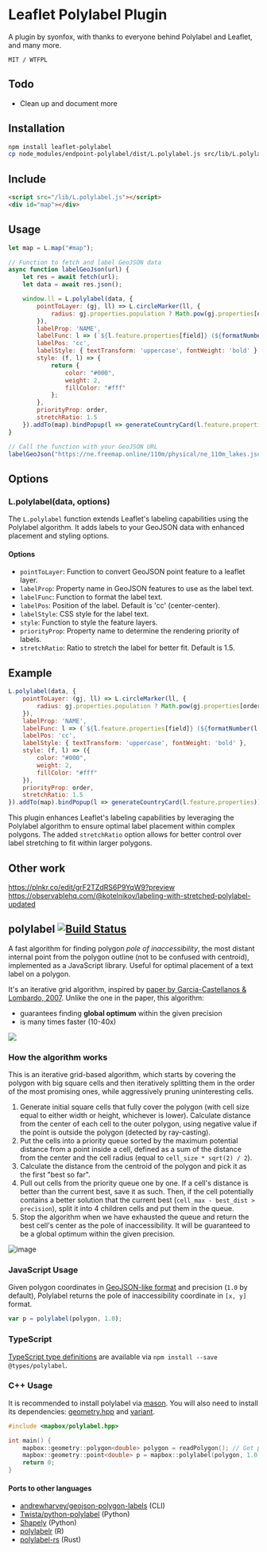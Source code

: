 
# Leaflet Polylabel Plugin

A plugin by syonfox, with thanks to everyone behind Polylabel and Leaflet, and many more.

`MIT / WTFPL`

## Todo

- Clean up and document more

## Installation

```sh
npm install leaflet-polylabel
cp node_modules/endpoint-polylabel/dist/L.polylabel.js src/lib/L.polylabel.js
```

## Include

```html
<script src="/lib/L.polylabel.js"></script>
<div id="map"></div>
```

## Usage

```js
let map = L.map("#map");

// Function to fetch and label GeoJSON data
async function labelGeoJson(url) {
    let res = await fetch(url);
    let data = await res.json();

    window.ll = L.polylabel(data, {
        pointToLayer: (gj, ll) => L.circleMarker(ll, {
            radius: gj.properties.population ? Math.pow(gj.properties[order], 0.2) - 1 : 1
        }),
        labelProp: 'NAME',
        labelFunc: l => (`${l.feature.properties[field]} (${formatNumber(l.feature.properties[order])})`),
        labelPos: 'cc',
        labelStyle: { textTransform: 'uppercase', fontWeight: 'bold' },
        style: (f, l) => {
            return {
                color: "#000",
                weight: 2,
                fillColor: "#fff"
            };
        },
        priorityProp: order,
        stretchRatio: 1.5
    }).addTo(map).bindPopup(l => generateCountryCard(l.feature.properties));
}

// Call the function with your GeoJSON URL
labelGeoJson("https://ne.freemap.online/110m/physical/ne_110m_lakes.json");
```

## Options

### L.polylabel(data, options)

The `L.polylabel` function extends Leaflet's labeling capabilities using the Polylabel algorithm. It adds labels to your GeoJSON data with enhanced placement and styling options.

#### Options

- `pointToLayer`: Function to convert GeoJSON point feature to a leaflet layer.
- `labelProp`: Property name in GeoJSON features to use as the label text.
- `labelFunc`: Function to format the label text.
- `labelPos`: Position of the label. Default is 'cc' (center-center).
- `labelStyle`: CSS style for the label text.
- `style`: Function to style the feature layers.
- `priorityProp`: Property name to determine the rendering priority of labels.
- `stretchRatio`: Ratio to stretch the label for better fit. Default is 1.5.

## Example

```js
L.polylabel(data, {
    pointToLayer: (gj, ll) => L.circleMarker(ll, {
        radius: gj.properties.population ? Math.pow(gj.properties[order], 0.2) - 1 : 1
    }),
    labelProp: 'NAME',
    labelFunc: l => (`${l.feature.properties[field]} (${formatNumber(l.feature.properties[order])})`),
    labelPos: 'cc',
    labelStyle: { textTransform: 'uppercase', fontWeight: 'bold' },
    style: (f, l) => ({
        color: "#000",
        weight: 2,
        fillColor: "#fff"
    }),
    priorityProp: order,
    stretchRatio: 1.5
}).addTo(map).bindPopup(l => generateCountryCard(l.feature.properties));
```

This plugin enhances Leaflet's labeling capabilities by leveraging the Polylabel algorithm to ensure optimal label placement within complex polygons. The added `stretchRatio` option allows for better control over label stretching to fit within larger polygons.
## Other work 
https://plnkr.co/edit/grF2TZdRS6P9YqW9?preview
https://observablehq.com/@kotelnikov/labeling-with-stretched-polylabel-updated

## polylabel [![Build Status](https://travis-ci.org/mapbox/polylabel.svg?branch=master)](https://travis-ci.org/mapbox/polylabel)

A fast algorithm for finding polygon _pole of inaccessibility_,
the most distant internal point from the polygon outline (not to be confused with centroid),
implemented as a JavaScript library.
Useful for optimal placement of a text label on a polygon.

It's an iterative grid algorithm,
inspired by [paper by Garcia-Castellanos & Lombardo, 2007](https://sites.google.com/site/polesofinaccessibility/).
Unlike the one in the paper, this algorithm:

- guarantees finding **global optimum** within the given precision
- is many times faster (10-40x)

![](https://cloud.githubusercontent.com/assets/25395/16745865/864a0a30-47c0-11e6-87bc-58acac41a520.png)

### How the algorithm works

This is an iterative grid-based algorithm, which starts by covering the polygon with big square cells and then iteratively splitting them in the order of the most promising ones, while aggressively pruning uninteresting cells.

1. Generate initial square cells that fully cover the polygon (with cell size equal to either width or height, whichever is lower). Calculate distance from the center of each cell to the outer polygon, using negative value if the point is outside the polygon (detected by ray-casting).
2. Put the cells into a priority queue sorted by the maximum potential distance from a point inside a cell, defined as a sum of the distance from the center and the cell radius (equal to `cell_size * sqrt(2) / 2`).
3. Calculate the distance from the centroid of the polygon and pick it as the first "best so far".
4. Pull out cells from the priority queue one by one. If a cell's distance is better than the current best, save it as such.
Then, if the cell potentially contains a better solution that the current best (`cell_max - best_dist > precision`),
split it into 4 children cells and put them in the queue.
5. Stop the algorithm when we have exhausted the queue and return the best cell's center as the pole of inaccessibility.
It will be guaranteed to be a global optimum within the given precision.

![image](https://cloud.githubusercontent.com/assets/25395/16748630/e6b3336c-47cd-11e6-8059-0eeccf22cf6b.png)

### JavaScript Usage

Given polygon coordinates in
[GeoJSON-like format](http://geojson.org/geojson-spec.html#polygon)
and precision (`1.0` by default),
Polylabel returns the pole of inaccessibility coordinate in `[x, y]` format.

```js
var p = polylabel(polygon, 1.0);
```

### TypeScript

[TypeScript type definitions](https://github.com/DefinitelyTyped/DefinitelyTyped/tree/master/concaveman)
are available via `npm install --save @types/polylabel`.

### C++ Usage

It is recommended to install polylabel via [mason](https://github.com/mapbox/mason). You will also need to install its dependencies: [geometry.hpp](https://github.com/mapbox/geometry.hpp) and [variant](https://github.com/mapbox/variant).

```C++
#include <mapbox/polylabel.hpp>

int main() {
    mapbox::geometry::polygon<double> polygon = readPolygon(); // Get polygon data from somewhere.
    mapbox::geometry::point<double> p = mapbox::polylabel(polygon, 1.0);
    return 0;
}
```

#### Ports to other languages

- [andrewharvey/geojson-polygon-labels](https://github.com/andrewharvey/geojson-polygon-labels) (CLI) 
- [Twista/python-polylabel](https://github.com/Twista/python-polylabel) (Python)
- [Shapely](https://github.com/Toblerity/Shapely/blob/master/shapely/algorithms/polylabel.py) (Python)
- [polylabelr](https://CRAN.R-project.org/package=polylabelr) (R)
- [polylabel-rs](https://github.com/urschrei/polylabel-rs) (Rust)
